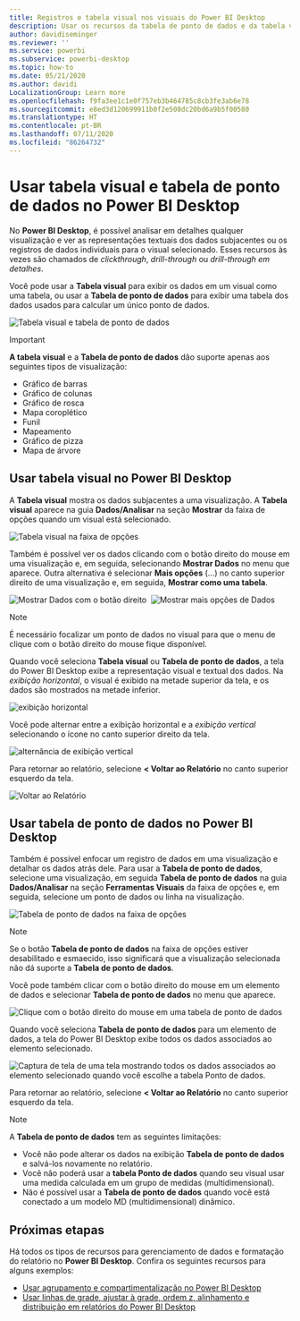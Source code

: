 ```yaml
---
title: Registros e tabela visual nos visuais do Power BI Desktop
description: Usar os recursos da tabela de ponto de dados e da tabela visual do Power BI Desktop para analisar detalhes
author: davidiseminger
ms.reviewer: ''
ms.service: powerbi
ms.subservice: powerbi-desktop
ms.topic: how-to
ms.date: 05/21/2020
ms.author: davidi
LocalizationGroup: Learn more
ms.openlocfilehash: f9fa3ee1c1e0f757eb3b464785c8cb3fe3ab6e78
ms.sourcegitcommit: e8ed3d120699911b0f2e508dc20bd6a9b5f00580
ms.translationtype: HT
ms.contentlocale: pt-BR
ms.lasthandoff: 07/11/2020
ms.locfileid: "86264732"
---
```

# <a name="use-visual-table-and-data-point-table-in-power-bi-desktop"></a>Usar tabela visual e tabela de ponto de dados no Power BI Desktop
No **Power BI Desktop**, é possível analisar em detalhes qualquer visualização e ver as representações textuais dos dados subjacentes ou os registros de dados individuais para o visual selecionado. Esses recursos às vezes são chamados de *clickthrough*, *drill-through* ou *drill-through em detalhes*.

Você pode usar a **Tabela visual** para exibir os dados em um visual como uma tabela, ou usar a **Tabela de ponto de dados** para exibir uma tabela dos dados usados para calcular um único ponto de dados. 

![Tabela visual e tabela de ponto de dados](media/desktop-see-data-see-records/see-data-record.png)

>[!IMPORTANT]
>**A tabela visual** e a **Tabela de ponto de dados** dão suporte apenas aos seguintes tipos de visualização:
>  - Gráfico de barras
>  - Gráfico de colunas
>  - Gráfico de rosca
>  - Mapa coroplético
>  - Funil
>  - Mapeamento
>  - Gráfico de pizza
>  - Mapa de árvore

## <a name="use-visual-table-in-power-bi-desktop"></a>Usar tabela visual no Power BI Desktop

A **Tabela visual** mostra os dados subjacentes a uma visualização. A **Tabela visual** aparece na guia **Dados/Analisar** na seção **Mostrar** da faixa de opções quando um visual está selecionado.

![Tabela visual na faixa de opções](media/desktop-see-data-see-records/visual-table-01.png)

Também é possível ver os dados clicando com o botão direito do mouse em uma visualização e, em seguida, selecionando **Mostrar Dados** no menu que aparece. Outra alternativa é selecionar **Mais opções** (...) no canto superior direito de uma visualização e, em seguida, **Mostrar como uma tabela**.

![Mostrar Dados com o botão direito](media/desktop-see-data-see-records/visual-table-02.png)&nbsp;&nbsp;![Mostrar mais opções de Dados](media/desktop-see-data-see-records/visual-table-03.png)

> [!NOTE]
> É necessário focalizar um ponto de dados no visual para que o menu de clique com o botão direito do mouse fique disponível.

Quando você seleciona **Tabela visual** ou **Tabela de ponto de dados**, a tela do Power BI Desktop exibe a representação visual e textual dos dados. Na *exibição horizontal*, o visual é exibido na metade superior da tela, e os dados são mostrados na metade inferior. 

![exibição horizontal](media/desktop-see-data-see-records/visual-table-04.png)

Você pode alternar entre a exibição horizontal e a *exibição vertical* selecionando o ícone no canto superior direito da tela.

![alternância de exibição vertical](media/desktop-see-data-see-records/visual-table-05.png)

Para retornar ao relatório, selecione **< Voltar ao Relatório** no canto superior esquerdo da tela.

![Voltar ao Relatório](media/desktop-see-data-see-records/visual-table-06.png)

## <a name="use-data-point-table-in-power-bi-desktop"></a>Usar tabela de ponto de dados no Power BI Desktop

Também é possível enfocar um registro de dados em uma visualização e detalhar os dados atrás dele. Para usar a **Tabela de ponto de dados**, selecione uma visualização, em seguida **Tabela de ponto de dados** na guia **Dados/Analisar** na seção **Ferramentas Visuais** da faixa de opções e, em seguida, selecione um ponto de dados ou linha na visualização. 

![Tabela de ponto de dados na faixa de opções](media/desktop-see-data-see-records/visual-table-07.png)

> [!NOTE]
> Se o botão **Tabela de ponto de dados** na faixa de opções estiver desabilitado e esmaecido, isso significará que a visualização selecionada não dá suporte a **Tabela de ponto de dados**.

Você pode também clicar com o botão direito do mouse em um elemento de dados e selecionar **Tabela de ponto de dados** no menu que aparece.

![Clique com o botão direito do mouse em uma tabela de ponto de dados](media/desktop-see-data-see-records/visual-table-08.png)

Quando você seleciona **Tabela de ponto de dados** para um elemento de dados, a tela do Power BI Desktop exibe todos os dados associados ao elemento selecionado. 

![Captura de tela de uma tela mostrando todos os dados associados ao elemento selecionado quando você escolhe a tabela Ponto de dados.](media/desktop-see-data-see-records/visual-table-09.png)

Para retornar ao relatório, selecione **< Voltar ao Relatório** no canto superior esquerdo da tela.


> [!NOTE]
>A **Tabela de ponto de dados** tem as seguintes limitações:
> - Você não pode alterar os dados na exibição **Tabela de ponto de dados** e salvá-los novamente no relatório.
> - Você não poderá usar a **tabela Ponto de dados** quando seu visual usar uma medida calculada em um grupo de medidas (multidimensional).
> - Não é possível usar a **Tabela de ponto de dados** quando você está conectado a um modelo MD (multidimensional) dinâmico.

## <a name="next-steps"></a>Próximas etapas
Há todos os tipos de recursos para gerenciamento de dados e formatação do relatório no **Power BI Desktop**. Confira os seguintes recursos para alguns exemplos:

* [Usar agrupamento e compartimentalização no Power BI Desktop](desktop-grouping-and-binning.md)
* [Usar linhas de grade, ajustar à grade, ordem z, alinhamento e distribuição em relatórios do Power BI Desktop](desktop-gridlines-snap-to-grid.md)

